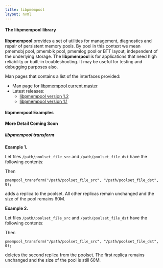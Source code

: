 ```yaml
---
title: libpmempool
layout: nvml
---
```


#### The libpmempool library

**libpmempool** provides a set of utilities for management, diagnostics and
repair of persistent memory pools.
By pool in this context we mean pmemobj pool, pmemblk pool, pmemlog pool or
BTT layout, independent of the underlying storage.
The **libpmempool** is for applications that need high reliability or built-in
troubleshooting. It may be useful for testing and debugging purposes also.

Man pages that contains a list of the interfaces provided:

* Man page for [libpmempool current master](../manpages/master/libpmempool.3.html)
* Latest releases:
   * [libpmempool version 1.2](../manpages/v1.2/libpmempool.3.html)
   * [libpmempool version 1.1](../manpages/v1.1/libpmempool.3.html)

#### libpmempool Examples

**More Detail Coming Soon**

<code data-gist-id='krzycz/53f5b5f33cc6bfbbd80c04a3209202d0' data-gist-file='manpage.c' data-gist-line='37-96' data-gist-highlight-line='41' data-gist-hide-footer='true'></code>

##### libpmempool transform #####

**Example 1.**

Let files `/path/poolset_file_src` and `/path/poolset_file_dst` have the
following contents:


<code data-gist-id='wojtuss/06c22e3a8340e85574cc89d767ae2534' data-gist-file='poolset_file_src' data-gist-hide-footer='true'></code>

<code data-gist-id='wojtuss/b9693dd0f1f8962bf01eb0791a68128a' data-gist-file='poolset_file_dst' data-gist-hide-footer='true'></code>

Then

`pmempool_transform("/path/poolset_file_src", "/path/poolset_file_dst", 0);`

adds a replica to the poolset. All other replicas remain unchanged and
the size of the pool remains 60M.


**Example 2.**

Let files `/path/poolset_file_src` and `/path/poolset_file_dst` have the
following contents:

<code data-gist-id='wojtuss/06c22e3a8340e85574cc89d767ae2534' data-gist-file='poolset_file_src' data-gist-hide-footer='true'></code>

<code data-gist-id='wojtuss/f535a8ced7a34522f8b6189c9ddd7e89' data-gist-file='poolset_file_dst' data-gist-hide-footer='true'></code>

Then

`pmempool_transform("/path/poolset_file_src", "/path/poolset_file_dst", 0);`

deletes the second replica from the poolset. The first replica remains unchanged and
the size of the pool is still 60M.

